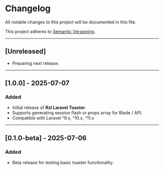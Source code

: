 # Changelog

All notable changes to this project will be documented in this file.

This project adheres to [Semantic Versioning](https://semver.org/spec/v2.0.0.html).

---

## [Unreleased]

- Preparing next release.

---

## [1.0.0] - 2025-07-07

### Added

- Initial release of **Rzl Laravel Toaster**.
- Supports generating session flash or props array for Blade / API.
- Compatible with Laravel ^9.x, ^10.x, ^11.x

---

## [0.1.0-beta] - 2025-07-06

### Added

- Beta release for testing basic toaster functionality.
